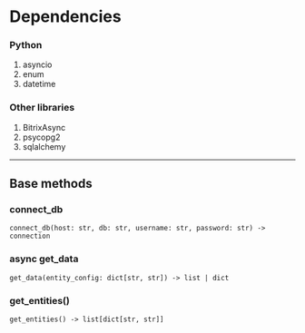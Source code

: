 # Dependencies

### Python

1. asyncio
2. enum
3. datetime

### Other libraries

1. BitrixAsync
2. psycopg2
3. sqlalchemy

<hr>

## Base methods

### connect_db
`connect_db(host: str, db: str, username: str, password: str) -> connection`

### async get_data
`get_data(entity_config: dict[str, str]) -> list | dict`

### get_entities()
`get_entities() -> list[dict[str, str]]`



